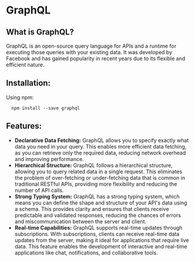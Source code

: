 # GraphQL

## What is GraphQL?

GraphQL is an open-source query language for APIs and a runtime for executing those queries with your existing data. It was developed by Facebook and has gained 
popularity in recent years due to its flexible and efficient nature.

## Installation:

Using npm:
  ```
    npm install --save graphql
  ```

## Features:

- **Declarative Data Fetching:** GraphQL allows you to specify exactly what data you need in your query. This enables more efficient data fetching, as you can
  retrieve only the required data, reducing network overhead and improving performance.
- **Hierarchical Structure:** GraphQL follows a hierarchical structure, allowing you to query related data in a single request. This eliminates the problem of
  over-fetching or under-fetching data that is common in traditional RESTful APIs, providing more flexibility and reducing the number of API calls.
- **Strong Typing System:** GraphQL has a strong typing system, which means you can define the shape and structure of your API's data using a schema. This provides
  clarity and ensures that clients receive predictable and validated responses, reducing the chances of errors and miscommunication between the server and client.
- **Real-time Capabilities:** GraphQL supports real-time updates through subscriptions. With subscriptions, clients can receive real-time data updates from the
  server, making it ideal for applications that require live data. This feature enables the development of interactive and real-time applications like chat, notifications,
  and collaborative tools.

